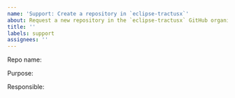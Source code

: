 ```yaml
---
name: 'Support: Create a repository in `eclipse-tractusx`'
about: Request a new repository in the `eclipse-tractusx` GitHub organization
title: ''
labels: support
assignees: ''
---
```


<!--
Please provide us with the following information for the repository you want to have created:

- Repo Name (We might suggest different names based on our naming conventions)#
- Purpose (e.g. app implementation, library, docs...)
- Responsible (name one ore more people, that will take the initial responsibility to initialize and maintain the repo 
-->

Repo name: 

Purpose:

Responsible: 